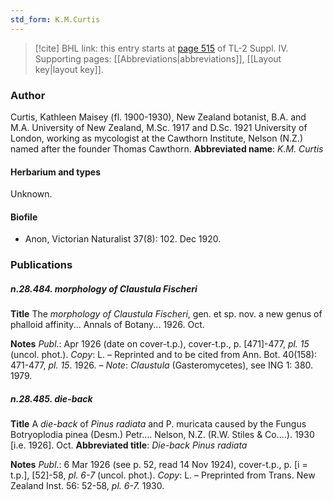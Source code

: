 ```yaml
---
std_form: K.M.Curtis
---
```


> [!cite] BHL link: this entry starts at [page 515](https://www.biodiversitylibrary.org/page/33266192) of TL-2 Suppl. IV.
> Supporting pages: [[Abbreviations|abbreviations]], [[Layout key|layout key]].

### Author

Curtis, Kathleen Maisey (fl. 1900-1930), New Zealand botanist, B.A. and M.A. University of New Zealand, M.Sc. 1917 and D.Sc. 1921 University of London, working as mycologist at the Cawthorn Institute, Nelson (N.Z.) named after the founder Thomas Cawthorn. 
**Abbreviated name**: *K.M. Curtis*

#### Herbarium and types

Unknown.

#### Biofile

- Anon, Victorian Naturalist 37(8): 102. Dec 1920.

### Publications

##### n.28.484. morphology of Claustula Fischeri

**Title**
The *morphology of Claustula Fischeri*, gen. et sp. nov. a new genus of phalloid affinity... Annals of Botany... 1926. Oct.

**Notes**
*Publ*.: Apr 1926 (date on cover-t.p.), cover-t.p., p. \[471\]-477, *pl. 15* (uncol. phot.). *Copy*: L. – Reprinted and to be cited from Ann. Bot. 40(158): 471-477, *pl. 15*. 1926. – *Note*:
*Claustula* (Gasteromycetes), see ING 1: 380. 1979.

##### n.28.485. die-back

**Title**
A *die-back* of *Pinus radiata* and P. muricata caused by the Fungus Botryoplodia pinea (Desm.) Petr.... Nelson, N.Z. (R.W. Stiles & Co....). 1930 \[i.e. 1926\]. Oct.
**Abbreviated title**: *Die-back Pinus radiata*

**Notes**
*Publ*.: 6 Mar 1926 (see p. 52, read 14 Nov 1924), cover-t.p., p. \[i = t.p.\], \[52\]-58, *pl. 6-7* (uncol. phot.). *Copy*: L. – Preprinted from Trans. New Zealand Inst. 56: 52-58, *pl. 6-7.* 1930.

